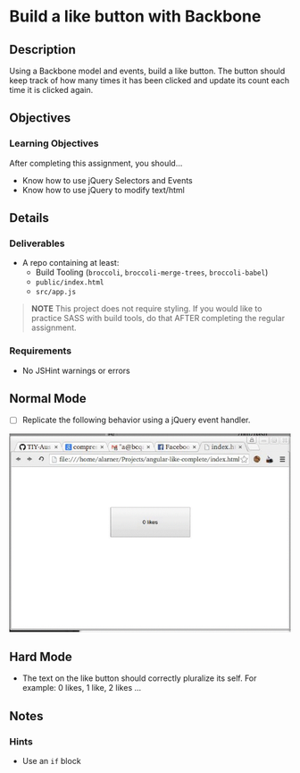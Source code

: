 # Build a like button with Backbone

## Description
Using a Backbone model and events, build a like button. The button should keep track of how many times it has been clicked and update its count each time it is clicked again.

## Objectives

### Learning Objectives

After completing this assignment, you should…

* Know how to use jQuery Selectors and Events
* Know how to use jQuery to modify text/html

## Details

### Deliverables

* A repo containing at least:
  * Build Tooling (`broccoli`, `broccoli-merge-trees`, `broccoli-babel`)
  * `public/index.html`
  * `src/app.js`

> **NOTE** This project does not require styling. If you would like to practice SASS with build tools, do that AFTER completing the regular assignment.

### Requirements

* No JSHint warnings or errors

## Normal Mode
- [ ] Replicate the following behavior using a jQuery event handler.

![Example](./likes.gif)

## Hard Mode

* The text on the like button should correctly pluralize its self. For example: 0 likes, 1 like, 2 likes ...

## Notes
### Hints
- Use an `if` block
